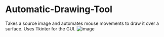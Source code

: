 # Automatic-Drawing-Tool
Takes a source image and automates mouse movements to draw it over a surface. Uses Tkinter for the GUI.
![image](https://drive.google.com/uc?id=1aPjrTYilgRn7D7YmfwosUb3zg_5r-Gb6&export=download)
